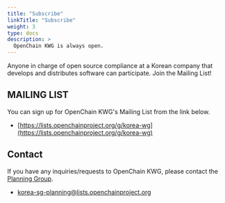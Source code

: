 ```yaml
---
title: "Subscribe"
linkTitle: "Subscribe"
weight: 3
type: docs
description: >
  OpenChain KWG is always open.
---
```




Anyone in charge of open source compliance at a Korean company that develops and distributes software can participate. Join the Mailing List!

## MAILING LIST

You can sign up for OpenChain KWG's Mailing List from the link below.

* [https://lists.openchainproject.org/g/korea-wg](https://lists.openchainproject.org/g/korea-wg)


## Contact

If you have any inquiries/requests to OpenChain KWG, please contact the [Planning Group](../../subgroup/planning).

* korea-sg-planning@lists.openchainproject.org

